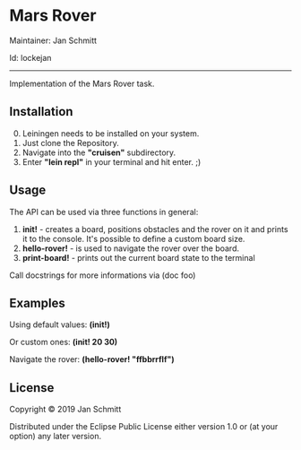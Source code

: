 # Mars Rover

Maintainer: Jan Schmitt

Id: lockejan

---

Implementation of the Mars Rover task.

## Installation

0. Leiningen needs to be installed on your system.
1. Just clone the Repository.
2. Navigate into the **"cruisen"** subdirectory.
3. Enter **"lein repl"** in your terminal and hit enter. ;)

## Usage

The API can be used via three functions in general:

1. **init!** - creates a board, positions obstacles and the rover on it and prints it to the console. It's possible to define a custom board size.
2. **hello-rover!** - is used to navigate the rover over the board.
3. **print-board!** - prints out the current board state to the terminal

Call docstrings for more informations via (doc foo)

## Examples

Using default values:
**(init!)**

Or custom ones:
**(init! 20 30)**

Navigate the rover:
**(hello-rover! "ffbbrrflf")**


## License

Copyright © 2019 Jan Schmitt

Distributed under the Eclipse Public License either version 1.0 or (at
your option) any later version.
